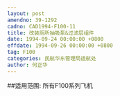 ```yaml
---
layout: post
amendno: 39-1292
cadno: CAD1994-F100-11
title: 改装厕所抽吸泵&过滤层组件
date: 1994-09-24 00:00:00 +0800
effdate: 1994-09-26 00:00:00 +0800
tag: F100
categories: 民航华东管理局适航处
author: 何正华
---
```


##适用范围:
所有F100系列飞机

